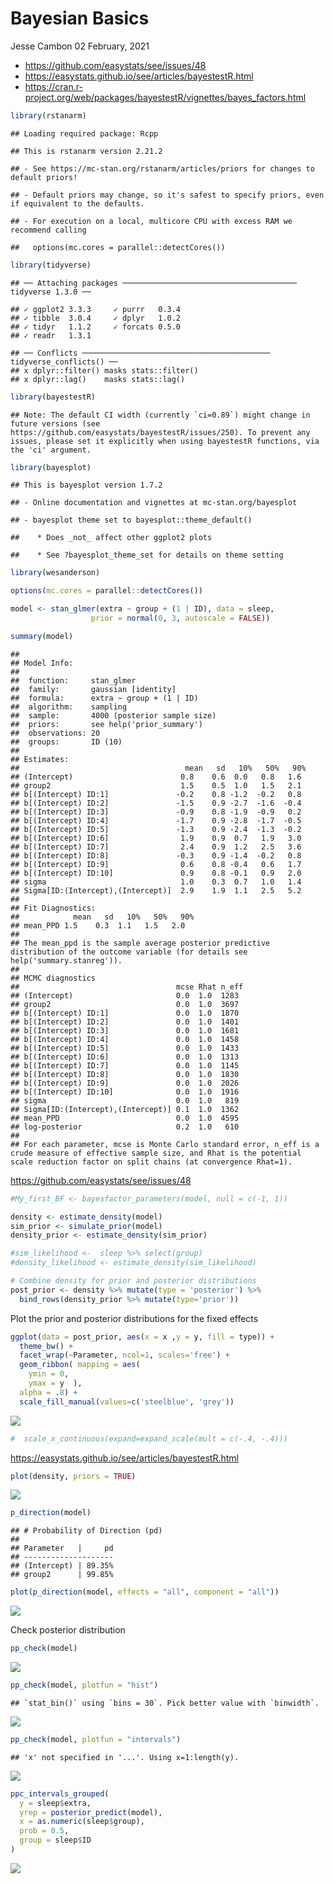 Bayesian Basics
================
Jesse Cambon
02 February, 2021

-   <https://github.com/easystats/see/issues/48>
-   <https://easystats.github.io/see/articles/bayestestR.html>
-   <https://cran.r-project.org/web/packages/bayestestR/vignettes/bayes_factors.html>

``` r
library(rstanarm)
```

    ## Loading required package: Rcpp

    ## This is rstanarm version 2.21.2

    ## - See https://mc-stan.org/rstanarm/articles/priors for changes to default priors!

    ## - Default priors may change, so it's safest to specify priors, even if equivalent to the defaults.

    ## - For execution on a local, multicore CPU with excess RAM we recommend calling

    ##   options(mc.cores = parallel::detectCores())

``` r
library(tidyverse)
```

    ## ── Attaching packages ─────────────────────────────────────── tidyverse 1.3.0 ──

    ## ✓ ggplot2 3.3.3     ✓ purrr   0.3.4
    ## ✓ tibble  3.0.4     ✓ dplyr   1.0.2
    ## ✓ tidyr   1.1.2     ✓ forcats 0.5.0
    ## ✓ readr   1.3.1

    ## ── Conflicts ────────────────────────────────────────── tidyverse_conflicts() ──
    ## x dplyr::filter() masks stats::filter()
    ## x dplyr::lag()    masks stats::lag()

``` r
library(bayestestR)
```

    ## Note: The default CI width (currently `ci=0.89`) might change in future versions (see https://github.com/easystats/bayestestR/issues/250). To prevent any issues, please set it explicitly when using bayestestR functions, via the 'ci' argument.

``` r
library(bayesplot)
```

    ## This is bayesplot version 1.7.2

    ## - Online documentation and vignettes at mc-stan.org/bayesplot

    ## - bayesplot theme set to bayesplot::theme_default()

    ##    * Does _not_ affect other ggplot2 plots

    ##    * See ?bayesplot_theme_set for details on theme setting

``` r
library(wesanderson)

options(mc.cores = parallel::detectCores()) 

model <- stan_glmer(extra ~ group + (1 | ID), data = sleep,
                  prior = normal(0, 3, autoscale = FALSE))

summary(model)
```

    ## 
    ## Model Info:
    ## 
    ##  function:     stan_glmer
    ##  family:       gaussian [identity]
    ##  formula:      extra ~ group + (1 | ID)
    ##  algorithm:    sampling
    ##  sample:       4000 (posterior sample size)
    ##  priors:       see help('prior_summary')
    ##  observations: 20
    ##  groups:       ID (10)
    ## 
    ## Estimates:
    ##                                     mean   sd   10%   50%   90%
    ## (Intercept)                        0.8    0.6  0.0   0.8   1.6 
    ## group2                             1.5    0.5  1.0   1.5   2.1 
    ## b[(Intercept) ID:1]               -0.2    0.8 -1.2  -0.2   0.8 
    ## b[(Intercept) ID:2]               -1.5    0.9 -2.7  -1.6  -0.4 
    ## b[(Intercept) ID:3]               -0.9    0.8 -1.9  -0.9   0.2 
    ## b[(Intercept) ID:4]               -1.7    0.9 -2.8  -1.7  -0.5 
    ## b[(Intercept) ID:5]               -1.3    0.9 -2.4  -1.3  -0.2 
    ## b[(Intercept) ID:6]                1.9    0.9  0.7   1.9   3.0 
    ## b[(Intercept) ID:7]                2.4    0.9  1.2   2.5   3.6 
    ## b[(Intercept) ID:8]               -0.3    0.9 -1.4  -0.2   0.8 
    ## b[(Intercept) ID:9]                0.6    0.8 -0.4   0.6   1.7 
    ## b[(Intercept) ID:10]               0.9    0.8 -0.1   0.9   2.0 
    ## sigma                              1.0    0.3  0.7   1.0   1.4 
    ## Sigma[ID:(Intercept),(Intercept)]  2.9    1.9  1.1   2.5   5.2 
    ## 
    ## Fit Diagnostics:
    ##            mean   sd   10%   50%   90%
    ## mean_PPD 1.5    0.3  1.1   1.5   2.0  
    ## 
    ## The mean_ppd is the sample average posterior predictive distribution of the outcome variable (for details see help('summary.stanreg')).
    ## 
    ## MCMC diagnostics
    ##                                   mcse Rhat n_eff
    ## (Intercept)                       0.0  1.0  1283 
    ## group2                            0.0  1.0  3697 
    ## b[(Intercept) ID:1]               0.0  1.0  1870 
    ## b[(Intercept) ID:2]               0.0  1.0  1401 
    ## b[(Intercept) ID:3]               0.0  1.0  1681 
    ## b[(Intercept) ID:4]               0.0  1.0  1458 
    ## b[(Intercept) ID:5]               0.0  1.0  1433 
    ## b[(Intercept) ID:6]               0.0  1.0  1313 
    ## b[(Intercept) ID:7]               0.0  1.0  1145 
    ## b[(Intercept) ID:8]               0.0  1.0  1830 
    ## b[(Intercept) ID:9]               0.0  1.0  2026 
    ## b[(Intercept) ID:10]              0.0  1.0  1916 
    ## sigma                             0.0  1.0   819 
    ## Sigma[ID:(Intercept),(Intercept)] 0.1  1.0  1362 
    ## mean_PPD                          0.0  1.0  4595 
    ## log-posterior                     0.2  1.0   610 
    ## 
    ## For each parameter, mcse is Monte Carlo standard error, n_eff is a crude measure of effective sample size, and Rhat is the potential scale reduction factor on split chains (at convergence Rhat=1).

<https://github.com/easystats/see/issues/48>

``` r
#My_first_BF <- bayesfactor_parameters(model, null = c(-1, 1))

density <- estimate_density(model)
sim_prior <- simulate_prior(model)
density_prior <- estimate_density(sim_prior)

#sim_likelihood <-  sleep %>% select(group) 
#density_likelihood <- estimate_density(sim_likelihood)

# Combine density for prior and posterior distributions
post_prior <- density %>% mutate(type = 'posterior') %>%
  bind_rows(density_prior %>% mutate(type='prior'))
```

Plot the prior and posterior distributions for the fixed effects

``` r
ggplot(data = post_prior, aes(x = x ,y = y, fill = type)) + 
  theme_bw() +
  facet_wrap(~Parameter, ncol=1, scales='free') +
  geom_ribbon( mapping = aes(
    ymin = 0,
    ymax = y  ),
  alpha = .8) +   
  scale_fill_manual(values=c('steelblue', 'grey'))
```

![](../rmd_images/Bayesian_Basics/unnamed-chunk-3-1.png)<!-- -->

``` r
#  scale_x_continuous(expand=expand_scale(mult = c(-.4, -.4)))
```

<https://easystats.github.io/see/articles/bayestestR.html>

``` r
plot(density, priors = TRUE)
```

![](../rmd_images/Bayesian_Basics/unnamed-chunk-4-1.png)<!-- -->

``` r
p_direction(model)
```

    ## # Probability of Direction (pd)
    ## 
    ## Parameter   |     pd
    ## --------------------
    ## (Intercept) | 89.35%
    ## group2      | 99.85%

``` r
plot(p_direction(model, effects = "all", component = "all"))
```

![](../rmd_images/Bayesian_Basics/unnamed-chunk-6-1.png)<!-- -->

Check posterior distribution

``` r
pp_check(model)
```

![](../rmd_images/Bayesian_Basics/unnamed-chunk-7-1.png)<!-- -->

``` r
pp_check(model, plotfun = "hist")
```

    ## `stat_bin()` using `bins = 30`. Pick better value with `binwidth`.

![](../rmd_images/Bayesian_Basics/unnamed-chunk-8-1.png)<!-- -->

``` r
pp_check(model, plotfun = "intervals")
```

    ## 'x' not specified in '...'. Using x=1:length(y).

![](../rmd_images/Bayesian_Basics/unnamed-chunk-9-1.png)<!-- -->

``` r
ppc_intervals_grouped(
  y = sleep$extra,
  yrep = posterior_predict(model),
  x = as.numeric(sleep$group),
  prob = 0.5,
  group = sleep$ID
) 
```

![](../rmd_images/Bayesian_Basics/unnamed-chunk-10-1.png)<!-- -->
